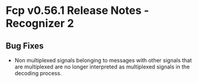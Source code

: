 # Fcp v0.56.1 Release Notes - Recognizer 2

## Bug Fixes

* Non multiplexed signals belonging to messages with other signals that are multiplexed are no longer interpreted as multiplexed signals in the decoding process.